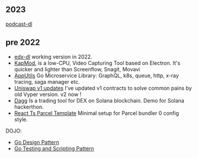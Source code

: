## 2023

[podcast-dl](https://github.com/ilovejs/podcast-rss-downloader)

## pre 2022
- [edx-dl](https://github.com/ilovejs/edx-dl-2022) working version in 2022.
- [KapMod](https://github.com/ilovejs/KapMod), is a low-CPU, Video Capturing Tool based on Electron. It's quicker and lighter than Screenflow, Snagit, Movavi
- [AppUtils](https://github.com/HelloSundayMorning/apputils) Go Microservice Library: GraphQL, k8s, queue, http, x-ray tracing, saga manager etc.
- [Uniswap v1 updates](https://github.com/ilovejs/uniswap-v1-mz) I've updated v1 contracts to solve common pains by old Vyper version. v2 now !
- [Dagg](https://app.daggtrade.com/) Is a trading tool for DEX on Solana blockchain. Demo for Solana hackerthon.
- [React Ts Parcel Template](https://github.com/ilovejs/react-ts-parcel) Minimal setup for Parcel bundler 0 config style.

DOJO:
- [Go Design Pattern](https://github.com/ilovejs/golang-design-pattern)
- [Go Testing and Scripting Pattern](https://github.com/ilovejs/mock-the-fck)

<!--
**ilovejs/ilovejs** is a ✨ _special_ ✨ repository because its `README.md` (this file) appears on your GitHub profile.

Here are some ideas to get you started:

- 🔭 I’m currently working on ...
- 🌱 I’m currently learning ...
- 👯 I’m looking to collaborate on ...
- 🤔 I’m looking for help with ...
- 💬 Ask me about ...
- 📫 How to reach me: ...
- 😄 Pronouns: ...
- ⚡ Fun fact: ...
-->
